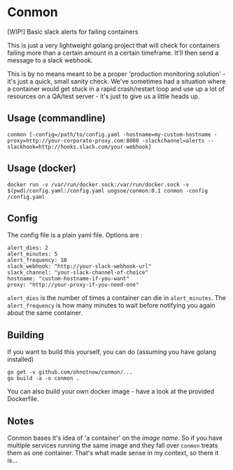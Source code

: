 # Conmon

[WIP!] Basic slack alerts for failing containers

This is just a very lightweight golang project that will check for containers failing more than a certain amount in a certain timeframe.
It'll then send a message to a slack webhook.

This is by no means meant to be a proper 'production monitoring solution' - it's just a quick, small sanity check.  We've sometimes had
a situation where a container would get stuck in a rapid crash/restart loop and use up a lot of resources on a QA/test server - it's just to
give us a little heads up.

## Usage (commandline)

```
conmon [-config=/path/to/config.yaml -hostname=my-custom-hostname -proxy=http://your-corporate-proxy.com:8080 -slackchannel=alerts --slackhook=http://hooks.slack.com/your-webhook]
```

## Usage (docker)

```
docker run -v /var/run/docker.sock:/var/run/docker.sock -v $(pwd)/config.yaml:/config.yaml uogsoe/conmon:0.1 conmon -config /config.yaml
```

## Config

The config file is a plain yaml file.  Options are :
```
alert_dies: 2
alert_minutes: 5
alert_frequency: 10
slack_webhook: "http://your-slack-webhook-url"
slack_channel: "your-slack-channel-of-choice"
hostname: "custom-hostname-if-you-want"
proxy: "http://your-proxy-if-you-need-one"
```
`alert_dies` is the number of times a container can die in `alert_minutes`. The `alert_frequency` is how many minutes to wait before
notifying you again about the same container.

## Building

If you want to build this yourself, you can do (assuming you have golang installed)
```
go get -v github.com/ohnotnow/conmon/...
go build -a -o conmon .
```
You can also build your own docker image - have a look at the provided Dockerfile.

## Notes

Conmon bases it's idea of 'a container' on the _image name_. So if you have multiple services running the same image and they fall over `conmon` treats
them as one container.  That's what made sense in my context, so there it is...

